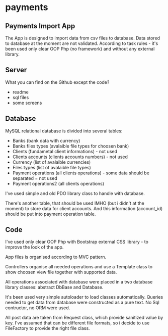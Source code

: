 # payments

## Payments Import App 

The App is designed to import data from csv files to database.
Data stored to database at the moment are not validated.
According to task rules - it's been used only clear OOP Php (no framework) and without any external library.

## Server
What you can find on the Github except the code?
 - readme
 - sql files
 - some screens
 
## Database 
MySQL relational database is divided into several tables:
 - Banks (bank data with currency)
 - Banks files types (avalaible file types for choosen bank)
 - Clients (fundametal client informations) - not used
 - Clients accounts (clients accounts numbers) - not used
 - Currency (list of avalaible currencies)
 - Files types (list of avalaible file types)
 - Payment operations (all clients operations) - some data should be separated = not used
 - Payment operations2 (all clients operations)
 
I've used simple and old PDO library class to handle with database.

There's another table, that should be used IMHO (but i didn't at the moment) to store data for client accounts.
And this information (account_id) should be put into payment operation table.

## Code
I've used only clear OOP Php with Bootstrap external CSS library - to improve the look of the app.

App files is organised according to MVC pattern.

Controllers organise all needed operations and use a Template class to show choosen view file together with supported data.

All operations associated with database were placed in a two database library classes: abstract DbBase and Database.

It's been used very simple autoloader to load classes automatically.
Queries needed to get data from database were constructed as a pure text. No Sql contructor, no ORM were used.

All post data are taken from Request class, which provide sanitized value by key.
I've assumed that can be different file formats, so i decide to use FileFactory to provide the right file class.
